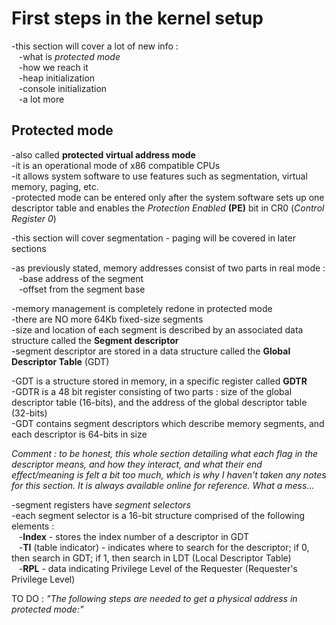 # First steps in the kernel setup

-this section will cover a lot of new info :  
&nbsp;&nbsp;&nbsp;-what is *protected mode*  
&nbsp;&nbsp;&nbsp;-how we reach it  
&nbsp;&nbsp;&nbsp;-heap initialization  
&nbsp;&nbsp;&nbsp;-console initialization  
&nbsp;&nbsp;&nbsp;-a lot more  
  
## Protected mode  
-also called **protected virtual address mode**  
-it is an operational mode of x86 compatible CPUs  
-it allows system software to use features such as segmentation, virtual memory, paging, etc.  
-protected mode can be entered only after the system software sets up one descriptor table and enables the *Protection Enabled* **(PE)** bit in CR0 (*Control Register 0*)  
  
-this section will cover segmentation - paging will be covered in later sections  
  
-as previously stated, memory addresses consist of two parts in real mode :  
&nbsp;&nbsp;&nbsp;-base address of the segment  
&nbsp;&nbsp;&nbsp;-offset from the segment base  
  
-memory management is completely redone in protected mode  
-there are NO more 64Kb fixed-size segments  
-size and location of each segment is described by an associated data structure called the **Segment descriptor**  
-segment descriptor are stored in a data structure called the **Global Descriptor Table** (GDT)  
  
-GDT is a structure stored in memory, in a specific register called **GDTR**  
-GDTR is a 48 bit register consisting of two parts : size of the global descriptor table (16-bits), and the address of the global descriptor table (32-bits)  
-GDT contains segment descriptors which describe memory segments, and each descriptor is 64-bits in size  
  
*Comment : to be honest, this whole section detailing what each flag in the descriptor means, and how they interact, and what their end effect/meaning is felt a bit too much, which is why I haven't taken any notes for this section. It is always available online for reference. What a mess...*
  
  
-segment registers have *segment selectors*  
-each segment selector is a 16-bit structure comprised of the following elements :  
&nbsp;&nbsp;&nbsp;-**Index** - stores the index number of a descriptor in GDT  
&nbsp;&nbsp;&nbsp;-**TI** (table indicator) - indicates where to search for the descriptor; if 0, then search in GDT; if 1, then search in LDT (Local Descriptor Table)  
&nbsp;&nbsp;&nbsp;-**RPL** - data indicating Privilege Level of the Requester (Requester's Privilege Level)  
  
TO DO : *"The following steps are needed to get a physical address in protected mode:"*